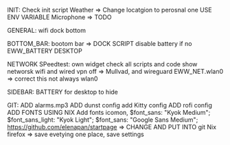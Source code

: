 
INIT:
    Check init script
        Weather => Change locatgion to perosnal one USE ENV VARIABLE
        Microphone => TODO

GENERAL:
    wifi
    dock bottom


BOTTOM_BAR:
    bootom bar => DOCK SCRIPT
    disable battery if no EWW_BATTERY DESKTOP 

NETWORK
    SPeedtest: own widget
    check all scripts and code
    show networsk wifi and wired
    vpn off =>  Mullvad, and wireguard
    EWW_NET.wlan0 => correct this not always wlan0

SIDEBAR:
    BATTERY for desktop to hide


GIT:
    ADD alarms.mp3
    ADD dunst config
     add Kitty config
    ADD rofi config
    ADD FONTS USING NIX
    Add fonts icomon, 
    $font_sans: "Kyok Medium";
    $font_sans_light: "Kyok Light";
    $font_sans: "Google Sans Medium";
 https://github.com/elenapan/startpage => CHANGE AND PUT INTO git
 Nix firefox => save evetying one place, save settings
